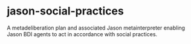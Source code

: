 # jason-social-practices
A metadeliberation plan and associated Jason metainterpreter enabling Jason BDI agents to act in accordance with social practices.
